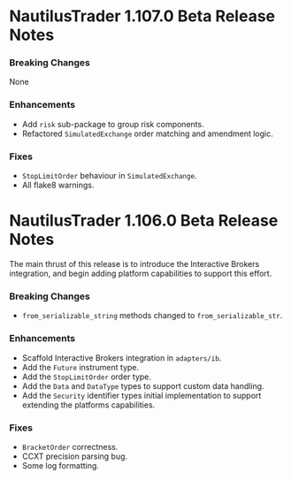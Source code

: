 # NautilusTrader 1.107.0 Beta Release Notes

### Breaking Changes
None

### Enhancements
- Add `risk` sub-package to group risk components.
- Refactored `SimulatedExchange` order matching and amendment logic.

### Fixes
- `StopLimitOrder` behaviour in `SimulatedExchange`.
- All flake8 warnings.

# NautilusTrader 1.106.0 Beta Release Notes

The main thrust of this release is to introduce the Interactive Brokers
integration, and begin adding platform capabilities to support this effort.

### Breaking Changes
- `from_serializable_string` methods changed to `from_serializable_str`.

### Enhancements
- Scaffold Interactive Brokers integration in `adapters/ib`.
- Add the `Future` instrument type.
- Add the `StopLimitOrder` order type.
- Add the `Data` and `DataType` types to support custom data handling.
- Add the `Security` identifier types initial implementation to support extending the platforms capabilities.

### Fixes
- `BracketOrder` correctness.
- CCXT precision parsing bug.
- Some log formatting.
